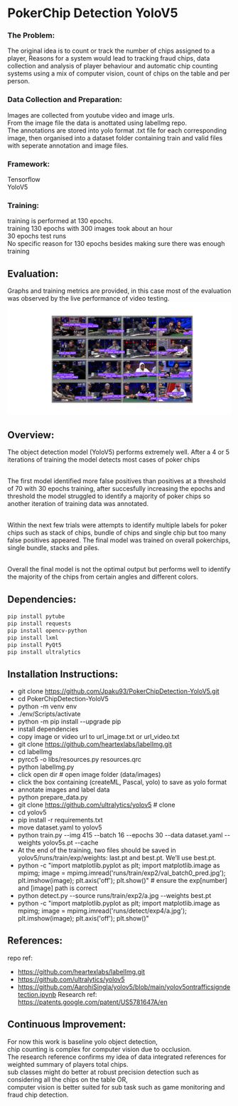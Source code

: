 # PokerChip Detection YoloV5

 ### The Problem:
 The original idea is to count or track the number of chips assigned to a player, Reasons for a system would lead to tracking fraud chips, data collection and analysis of player behaviour and automatic chip counting systems using a mix of computer vision, count of chips on the table and per person.
 <br/>

 ### Data Collection and Preparation: 
 Images are collected from youtube video and image urls.  <br />
 From the image file the data is anottated using labelImg repo. <br />
 The annotations are stored into yolo format .txt file for each corresponding image, then organised into a dataset folder containing train and valid files with seperate annotation and image files. <br />   

 ### Framework:
Tensorflow <br /> 
YoloV5 <br />

 ### Training: 
 training is performed at 130 epochs. <br />
 training 130 epochs with 300 images took about an hour<br />
 30 epochs test runs <br />
 No specific reason for 130 epochs besides making sure there was enough training  <br />

## Evaluation:
Graphs and training metrics are provided, in this case most of the evaluation was observed by the live performance of video testing.
![http://url/to/img.png](https://github.com/Jpaku93/PokerChipDetection-YoloV5/blob/main/sample_img.png)


## Overview:
The object detection model (YoloV5) performs extremely well. After a 4 or 5 iterations of training the model detects most cases of poker chips <br /><br />

The first model identified more false positives than positives at a threshold of 70 with 30 epochs training, after succesfully increasing the epochs and threshold the model struggled to identify a majority of poker chips so another iteration of training data was annotated. <br /><br />

Within the next few trials were attempts to identify multiple labels for poker chips such as stack of chips, bundle of chips and single chip but too many false positives appeared. The final model was trained on overall pokerchips, single bundle, stacks and piles. <br /><br />

Overall the final model is not the optimal output but performs well to identify the majority of the chips from certain angles and different colors. <br />

## Dependencies: 
    pip install pytube
    pip install requests
    pip install opencv-python
    pip install lxml
    pip install PyQt5
    pip install ultralytics



## Installation Instructions:
- git clone https://github.com/Jpaku93/PokerChipDetection-YoloV5.git
- cd PokerChipDetection-YoloV5
- python -m venv env
- ./env/Scripts/activate
- python -m pip install --upgrade pip
- install dependencies
- copy image or video url to url_image.txt or url_video.txt
- git clone https://github.com/heartexlabs/labelImg.git
- cd labelImg
- pyrcc5 -o libs/resources.py resources.qrc
- python labelImg.py
- click open dir # open image folder (data/images)
- click the box containing (createML, Pascal<Voc>, yolo) to save as yolo format 
- annotate images and label data
- python prepare_data.py
- git clone https://github.com/ultralytics/yolov5  # clone
- cd yolov5
- pip install -r requirements.txt
- move dataset.yaml to yolov5
- python train.py --img 415 --batch 16 --epochs 30 --data dataset.yaml --weights yolov5s.pt --cache
- At the end of the training, two files should be saved in yolov5/runs/train/exp/weights: last.pt and best.pt. We’ll use best.pt.
- python -c "import matplotlib.pyplot as plt; import matplotlib.image as mpimg; image = mpimg.imread('runs/train/exp2/val_batch0_pred.jpg'); plt.imshow(image); plt.axis('off'); plt.show()" # ensure the exp[number] and [image] path is correct  
- python detect.py --source runs/train/exp2/a.jpg --weights best.pt
- python -c "import matplotlib.pyplot as plt; import matplotlib.image as mpimg; image = mpimg.imread('runs/detect/exp4/a.jpg'); plt.imshow(image); plt.axis('off'); plt.show()"
 
## References:
 repo ref: 
 - https://github.com/heartexlabs/labelImg.git
 - https://github.com/ultralytics/yolov5 
 - https://github.com/AarohiSingla/yolov5/blob/main/yolov5ontrafficsigndetection.ipynb
 Research ref: https://patents.google.com/patent/US5781647A/en

## Continuous Improvement: 
 For now this work is baseline yolo object detection, <br />
 chip counting is complex for computer vision due to occlusion. <br />
 The research reference confirms my idea of data integrated references for weighted summary of players total chips. <br />
 sub classes might do better at robust precision detection such as considering all the chips on the table OR, <br />
 computer vision is better suited for sub task such as game monitoring and fraud chip detection.
 
